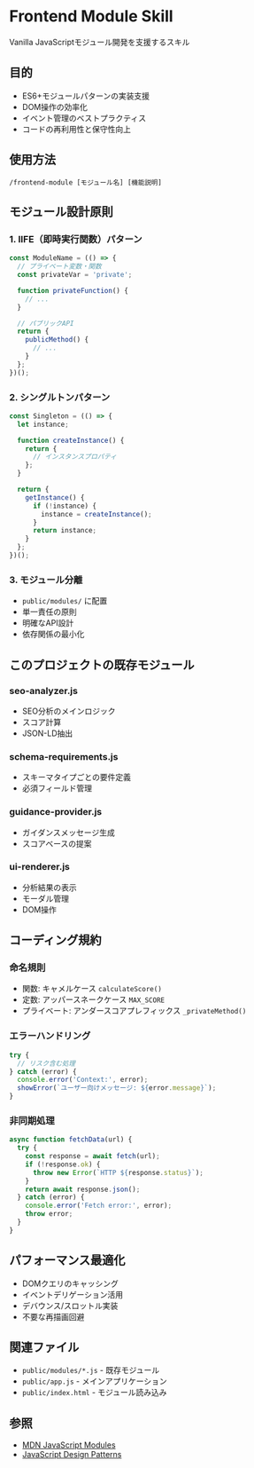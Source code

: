 # Frontend Module Skill

Vanilla JavaScriptモジュール開発を支援するスキル

## 目的

- ES6+モジュールパターンの実装支援
- DOM操作の効率化
- イベント管理のベストプラクティス
- コードの再利用性と保守性向上

## 使用方法

```
/frontend-module [モジュール名] [機能説明]
```

## モジュール設計原則

### 1. IIFE（即時実行関数）パターン
```javascript
const ModuleName = (() => {
  // プライベート変数・関数
  const privateVar = 'private';

  function privateFunction() {
    // ...
  }

  // パブリックAPI
  return {
    publicMethod() {
      // ...
    }
  };
})();
```

### 2. シングルトンパターン
```javascript
const Singleton = (() => {
  let instance;

  function createInstance() {
    return {
      // インスタンスプロパティ
    };
  }

  return {
    getInstance() {
      if (!instance) {
        instance = createInstance();
      }
      return instance;
    }
  };
})();
```

### 3. モジュール分離
- `public/modules/` に配置
- 単一責任の原則
- 明確なAPI設計
- 依存関係の最小化

## このプロジェクトの既存モジュール

### seo-analyzer.js
- SEO分析のメインロジック
- スコア計算
- JSON-LD抽出

### schema-requirements.js
- スキーマタイプごとの要件定義
- 必須フィールド管理

### guidance-provider.js
- ガイダンスメッセージ生成
- スコアベースの提案

### ui-renderer.js
- 分析結果の表示
- モーダル管理
- DOM操作

## コーディング規約

### 命名規則
- 関数: キャメルケース `calculateScore()`
- 定数: アッパースネークケース `MAX_SCORE`
- プライベート: アンダースコアプレフィックス `_privateMethod()`

### エラーハンドリング
```javascript
try {
  // リスク含む処理
} catch (error) {
  console.error('Context:', error);
  showError(`ユーザー向けメッセージ: ${error.message}`);
}
```

### 非同期処理
```javascript
async function fetchData(url) {
  try {
    const response = await fetch(url);
    if (!response.ok) {
      throw new Error(`HTTP ${response.status}`);
    }
    return await response.json();
  } catch (error) {
    console.error('Fetch error:', error);
    throw error;
  }
}
```

## パフォーマンス最適化

- DOMクエリのキャッシング
- イベントデリゲーション活用
- デバウンス/スロットル実装
- 不要な再描画回避

## 関連ファイル

- `public/modules/*.js` - 既存モジュール
- `public/app.js` - メインアプリケーション
- `public/index.html` - モジュール読み込み

## 参照

- [MDN JavaScript Modules](https://developer.mozilla.org/ja/docs/Web/JavaScript/Guide/Modules)
- [JavaScript Design Patterns](https://www.patterns.dev/posts/classic-design-patterns)
